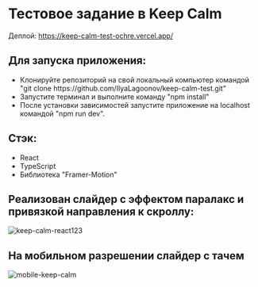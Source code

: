 # Тестовое задание в Keep Calm

Деплой: https://keep-calm-test-ochre.vercel.app/
## Для запуска приложения:
<ul>
<li>Клонируйте репозиторий на свой локальный компьютер командой "git clone https://github.com/IlyaLagoonov/keep-calm-test.git"</li>
<li>Запустите терминал и выполните команду "npm install"</li>
<li>После установки зависимостей запустите приложение на localhost командой "npm run dev".</li>
</ul>

## Стэк:
<ul>
<li>React</li>
<li>TypeScript</li>
<li>Библиотека "Framer-Motion"</li>
</ul>


## Реализован слайдер с эффектом паралакс и привязкой направления к скроллу: 

![keep-calm-react123](https://user-images.githubusercontent.com/105582256/217549838-70bac929-e3cc-4212-a83b-04564c98e996.gif)


## На мобильном разрешении слайдер с тачем

![mobile-keep-calm](https://user-images.githubusercontent.com/105582256/217555521-97b6678a-f9d2-426b-95f3-3c3a2cb6150c.gif)


